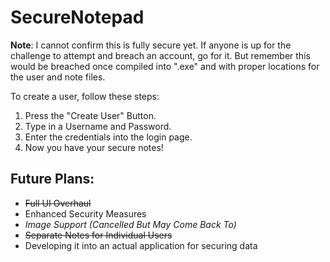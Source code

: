 # SecureNotepad

**Note**: I cannot confirm this is fully secure yet. If anyone is up for the challenge to attempt and breach an account, go for it. But remember this would be breached once compiled into ".exe" and with proper locations for the user and note files.

To create a user, follow these steps:
1. Press the "Create User" Button.
2. Type in a Username and Password.
3. Enter the credentials into the login page.
4. Now you have your secure notes!

## Future Plans:
- ~~Full UI Overhaul~~
- Enhanced Security Measures
- *Image Support (Cancelled But May Come Back To)*
- ~~Separate Notes for Individual Users~~
- Developing it into an actual application for securing data
